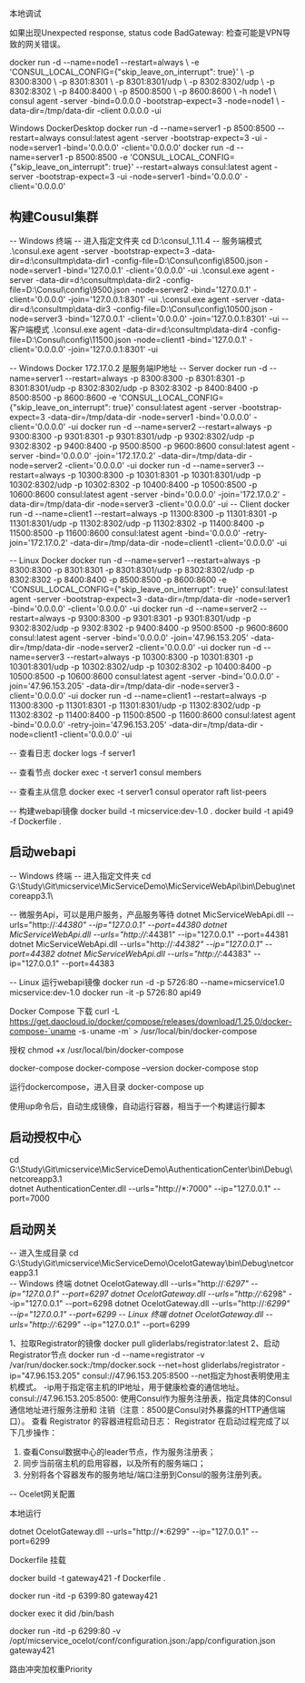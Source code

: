  本地调试


 如果出现Unexpected response, status code BadGateway:
 检查可能是VPN导致的网关错误。


 docker run -d --name=node1 --restart=always \ -e 'CONSUL_LOCAL_CONFIG={"skip_leave_on_interrupt": true}' \ -p 8300:8300 \ -p 8301:8301 \ -p 8301:8301/udp \ -p 8302:8302/udp \ -p 8302:8302 \ -p 8400:8400 \ -p 8500:8500 \ -p 8600:8600 \ -h node1 \ consul agent -server -bind=0.0.0.0 -bootstrap-expect=3 -node=node1 \ -data-dir=/tmp/data-dir -client 0.0.0.0 -ui 

 Windows DockerDesktop
 docker run -d --name=server1 -p 8500:8500 --restart=always consul:latest agent -server -bootstrap-expect=3 -ui -node=server1 -bind='0.0.0.0' -client='0.0.0.0'
 docker run -d --name=server1 -p 8500:8500 -e 'CONSUL_LOCAL_CONFIG={\"skip_leave_on_interrupt\": true}' --restart=always consul:latest agent -server -bootstrap-expect=3 -ui -node=server1 -bind='0.0.0.0' -client='0.0.0.0'

## 构建Cousul集群 

-- Windows 终端
 -- 进入指定文件夹
 cd D:\consul_1.11.4
 -- 服务端模式
 .\consul.exe agent -server -bootstrap-expect=3 -data-dir=d:\consultmp\data-dir1 -config-file=D:\Consul\config\8500.json -node=server1 -bind='127.0.0.1' -client='0.0.0.0' -ui
 .\consul.exe agent -server -data-dir=d:\consultmp\data-dir2 -config-file=D:\Consul\config\9500.json -node=server2 -bind='127.0.0.1' -client='0.0.0.0' -join='127.0.0.1:8301' -ui
 .\consul.exe agent -server -data-dir=d:\consultmp\data-dir3 -config-file=D:\Consul\config\10500.json -node=server3 -bind='127.0.0.1' -client='0.0.0.0' -join='127.0.0.1:8301' -ui
-- 客户端模式
 .\consul.exe agent -data-dir=d:\consultmp\data-dir4 -config-file=D:\Consul\config\11500.json -node=client1 -bind='127.0.0.1' -client='0.0.0.0' -join='127.0.0.1:8301' -ui
 

-- Windows Docker
 172.17.0.2 是服务端IP地址
 -- Server
 docker run -d --name=server1 --restart=always -p 8300:8300 -p 8301:8301 -p 8301:8301/udp -p 8302:8302/udp -p 8302:8302 -p 8400:8400 -p 8500:8500 -p 8600:8600 -e 'CONSUL_LOCAL_CONFIG={\"skip_leave_on_interrupt\": true}' consul:latest agent -server -bootstrap-expect=3 -data-dir=/tmp/data-dir -node=server1 -bind='0.0.0.0' -client='0.0.0.0' -ui
 docker run -d --name=server2 --restart=always -p 9300:8300 -p 9301:8301 -p 9301:8301/udp -p 9302:8302/udp -p 9302:8302 -p 9400:8400 -p 9500:8500 -p 9600:8600 consul:latest agent -server -bind='0.0.0.0' -join='172.17.0.2' -data-dir=/tmp/data-dir -node=server2 -client='0.0.0.0' -ui
 docker run -d --name=server3 --restart=always -p 10300:8300 -p 10301:8301 -p 10301:8301/udp -p 10302:8302/udp -p 10302:8302 -p 10400:8400 -p 10500:8500 -p 10600:8600 consul:latest agent -server -bind='0.0.0.0' -join='172.17.0.2' -data-dir=/tmp/data-dir -node=server3 -client='0.0.0.0' -ui
 -- Client
 docker run -d --name=client1 --restart=always -p 11300:8300 -p 11301:8301 -p 11301:8301/udp -p 11302:8302/udp -p 11302:8302 -p 11400:8400 -p 11500:8500 -p 11600:8600 consul:latest agent -bind='0.0.0.0' -retry-join='172.17.0.2' -data-dir=/tmp/data-dir -node=client1 -client='0.0.0.0' -ui

-- Linux Docker
 docker run -d --name=server1 --restart=always -p 8300:8300 -p 8301:8301 -p 8301:8301/udp -p 8302:8302/udp -p 8302:8302 -p 8400:8400 -p 8500:8500 -p 8600:8600 -e 'CONSUL_LOCAL_CONFIG={"skip_leave_on_interrupt": true}' consul:latest agent -server -bootstrap-expect=3 -data-dir=/tmp/data-dir -node=server1 -bind='0.0.0.0' -client='0.0.0.0' -ui
 docker run -d --name=server2 --restart=always -p 9300:8300 -p 9301:8301 -p 9301:8301/udp -p 9302:8302/udp -p 9302:8302 -p 9400:8400 -p 9500:8500 -p 9600:8600 consul:latest agent -server -bind='0.0.0.0' -join='47.96.153.205' -data-dir=/tmp/data-dir -node=server2 -client='0.0.0.0' -ui
 docker run -d --name=server3 --restart=always -p 10300:8300 -p 10301:8301 -p 10301:8301/udp -p 10302:8302/udp -p 10302:8302 -p 10400:8400 -p 10500:8500 -p 10600:8600 consul:latest agent -server -bind='0.0.0.0' -join='47.96.153.205' -data-dir=/tmp/data-dir -node=server3 -client='0.0.0.0' -ui
 docker run -d --name=client1 --restart=always -p 11300:8300 -p 11301:8301 -p 11301:8301/udp -p 11302:8302/udp -p 11302:8302 -p 11400:8400 -p 11500:8500 -p 11600:8600 consul:latest agent -bind='0.0.0.0' -retry-join='47.96.153.205' -data-dir=/tmp/data-dir -node=client1 -client='0.0.0.0' -ui

 -- 查看日志
 docker logs -f server1

 -- 查看节点
 docker exec -t server1 consul members

 -- 查看主从信息
 docker exec -t server1 consul operator raft list-peers

 -- 构建webapi镜像
 docker build -t micservice:dev-1.0 .
 docker build -t api49 -f Dockerfile .
 
## 启动webapi

-- Windows 终端
 -- 进入指定文件夹
 cd G:\Study\Git\micservice\MicServiceDemo\MicServiceWebApi\bin\Debug\netcoreapp3.1\

 -- 微服务Api，可以是用户服务，产品服务等待
 dotnet MicServiceWebApi.dll --urls="http://*:44380" --ip="127.0.0.1" --port=44380
 dotnet MicServiceWebApi.dll --urls="http://*:44381" --ip="127.0.0.1" --port=44381
 dotnet MicServiceWebApi.dll --urls="http://*:44382" --ip="127.0.0.1" --port=44382
 dotnet MicServiceWebApi.dll --urls="http://*:44383" --ip="127.0.0.1" --port=44383

-- Linux 运行webapi镜像
 docker run -d -p 5726:80 --name=micservice1.0 micservice:dev-1.0
 docker run -it -p 5726:80 api49

 Docker Compose
 下载
 curl -L https://get.daocloud.io/docker/compose/releases/download/1.25.0/docker-compose-`uname -s`-`uname -m` > /usr/local/bin/docker-compose

 授权
 chmod +x /usr/local/bin/docker-compose
 
 docker-compose
 docker-compose –version
 docker-compose stop
 
 运行dockercompose，进入目录
 docker-compose up 
 
 使用up命令后，自动生成镜像，自动运行容器，相当于一个构建运行脚本

## 启动授权中心
 cd G:\Study\Git\micservice\MicServiceDemo\AuthenticationCenter\bin\Debug\netcoreapp3.1\
 dotnet AuthenticationCenter.dll --urls="http://*:7000" --ip="127.0.0.1" --port=7000

## 启动网关
 -- 进入生成目录
 cd G:\Study\Git\micservice\MicServiceDemo\OcelotGateway\bin\Debug\netcoreapp3.1\
 -- Windows 终端
 dotnet OcelotGateway.dll --urls="http://*:6297" --ip="127.0.0.1" --port=6297
 dotnet OcelotGateway.dll --urls="http://*:6298" --ip="127.0.0.1" --port=6298
 dotnet OcelotGateway.dll --urls="http://*:6299" --ip="127.0.0.1" --port=6299
 -- Linux 终端
 dotnet OcelotGateway.dll --urls="http://*:6299" --ip="127.0.0.1" --port=6299


1、拉取Registrator的镜像
docker pull gliderlabs/registrator:latest
2、启动Registrator节点
docker run -d --name=registrator -v /var/run/docker.sock:/tmp/docker.sock --net=host gliderlabs/registrator -ip="47.96.153.205" consul://47.96.153.205:8500
--net指定为host表明使用主机模式。 -ip用于指定宿主机的IP地址，用于健康检查的通信地址。
consul://47.96.153.205:8500: 使用Consul作为服务注册表，指定具体的Consul通信地址进行服务注册和
注销（注意：8500是Consul对外暴露的HTTP通信端口）。
查看 Registrator 的容器进程启动日志：
Registrator 在启动过程完成了以下几步操作：
1. 查看Consul数据中心的leader节点，作为服务注册表；
2. 同步当前宿主机的启用容器，以及所有的服务端口；
3. 分别将各个容器发布的服务地址/端口注册到Consul的服务注册列表。

-- Ocelet网关配置

本地运行

dotnet OcelotGateway.dll --urls="http://*:6299" --ip="127.0.0.1" --port=6299

Dockerfile 挂载

docker build -t gateway421 -f Dockerfile .

docker run -itd -p 6399:80  gateway421 

docker exec it did /bin/bash

docker run -itd -p 6299:80 -v /opt/micservice_ocelot/conf/configuration.json:/app/configuration.json gateway421 



路由冲突加权重Priority

